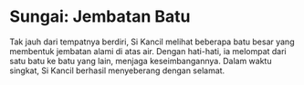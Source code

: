 # Sungai: Jembatan Batu
Tak jauh dari tempatnya berdiri, Si Kancil melihat beberapa batu besar yang membentuk jembatan alami di atas air. Dengan hati-hati, ia melompat dari satu batu ke batu yang lain, menjaga keseimbangannya. Dalam waktu singkat, Si Kancil berhasil menyeberang dengan selamat.